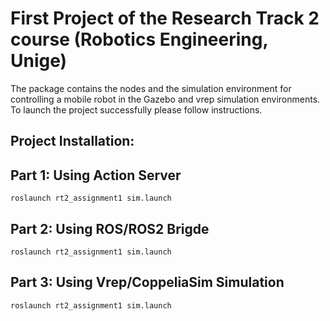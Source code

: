 # First Project of the Research Track 2 course (Robotics Engineering, Unige)

The package contains the nodes and the simulation environment for controlling a mobile robot in the Gazebo and vrep simulation environments.
To launch the project successfully please follow instructions. 


## Project Installation:


## Part 1: Using Action Server

```
roslaunch rt2_assignment1 sim.launch
```

## Part 2: Using ROS/ROS2 Brigde

```
roslaunch rt2_assignment1 sim.launch
```

## Part 3: Using Vrep/CoppeliaSim Simulation

```
roslaunch rt2_assignment1 sim.launch
```



